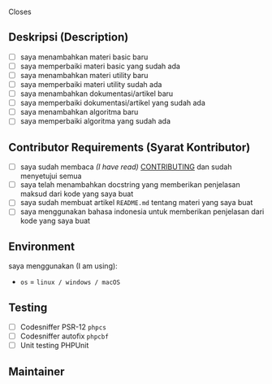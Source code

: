 Closes <!-- mention issue yang ingin kamu tutup dengan PR ini -->
<!-- Contoh: Closes #1 -->

## Deskripsi (Description)

<!-- deskripsikan tentang perubahan yang kamu berikan -->
- [ ] saya menambahkan materi basic baru
- [ ] saya memperbaiki materi basic yang sudah ada
- [ ] saya menambahkan materi utility baru
- [ ] saya memperbaiki materi utility sudah ada
- [ ] saya menambahkan dokumentasi/artikel baru
- [ ] saya memperbaiki dokumentasi/artikel yang sudah ada
- [ ] saya menambahkan algoritma baru
- [ ] saya memperbaiki algoritma yang sudah ada

## Contributor Requirements (Syarat Kontributor)

- [ ] saya sudah membaca _(I have read)_ [CONTRIBUTING](https://github.com/bellshade/PHP/blob/main/CONTRIBUTING.md) dan sudah menyetujui semua
- [ ] saya telah menambahkan docstring yang memberikan penjelasan maksud dari kode yang saya buat
- [ ] saya sudah membuat artikel `README.md` tentang materi yang saya buat
- [ ] saya menggunakan bahasa indonesia untuk memberikan penjelasan dari kode yang saya buat

## Environment

saya menggunakan (I am using):

- `os` = `linux / windows / macOS`

## Testing

- [ ] Codesniffer PSR-12 `phpcs`
- [ ] Codesniffer autofix `phpcbf`
- [ ] Unit testing PHPUnit

## Maintainer
<!-- request maintainer untuk mereview kode kamu
usahakan kamu memilih sesuai apa yang telah kamu ubah
**maintainer PHP**
@bellshade/php-team

**maintainer dokumentasi**
@bellshade/docs-team
-->


<!-- jika ada gagal pada salah satu test kami akan mengeceknya kembali -->
<!-- if there is a failure in one of the tests we will check it again -->
